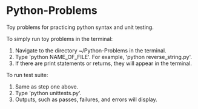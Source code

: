 Python-Problems
===============

Toy problems for practicing python syntax and unit testing.

To simply run toy problems in the terminal:
1. Navigate to the directory ~/Python-Problems in the terminal.
2. Type 'python NAME_OF_FILE'. For example, 'python reverse_string.py'.
3. If there are print statements or returns, they will appear in the terminal.

To run test suite:
1. Same as step one above.
2. Type 'python unittests.py'.
3. Outputs, such as passes, failures, and errors will display.
